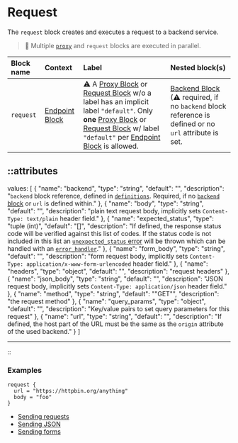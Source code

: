 # Request

The `request` block creates and executes a request to a backend service.

> 📝 Multiple [`proxy`](proxy) and `request` blocks are executed in parallel.

| Block name | Context                           | Label                                                                                                                                                                                                                                                                      | Nested block(s)                                                                                                             |
|:-----------|:----------------------------------|:---------------------------------------------------------------------------------------------------------------------------------------------------------------------------------------------------------------------------------------------------------------------------|:----------------------------------------------------------------------------------------------------------------------------|
| `request`  | [Endpoint Block](endpoint) | &#9888; A [Proxy Block](proxy) or [Request Block](request) w/o a label has an implicit label `"default"`. Only **one** [Proxy Block](proxy) or [Request Block](request) w/ label `"default"` per [Endpoint Block](endpoint) is allowed. | [Backend Block](backend) (&#9888; required, if no `backend` block reference is defined or no `url` attribute is set. |
<!-- TODO: add available http methods -->


::attributes
---
values: [
  {
    "name": "backend",
    "type": "string",
    "default": "",
    "description": "`backend` block reference, defined in [`definitions`](definitions). Required, if no [`backend` block](backend) or `url` is defined within."
  },
  {
    "name": "body",
    "type": "string",
    "default": "",
    "description": "plain text request body, implicitly sets `Content-Type: text/plain` header field."
  },
  {
    "name": "expected_status",
    "type": "tuple (int)",
    "default": "[]",
    "description": "If defined, the response status code will be verified against this list of codes. If the status code is not included in this list an [`unexpected_status` error](../error-handling#endpoint-error-types) will be thrown which can be handled with an [`error_handler`](../error-handling#endpoint-related-error_handler)."
  },
  {
    "name": "form_body",
    "type": "string",
    "default": "",
    "description": "form request body, implicitly sets `Content-Type: application/x-www-form-urlencoded` header field."
  },
  {
    "name": "headers",
    "type": "object",
    "default": "",
    "description": "request headers"
  },
  {
    "name": "json_body",
    "type": "string",
    "default": "",
    "description": "JSON request body, implicitly sets `Content-Type: application/json` header field."
  },
  {
    "name": "method",
    "type": "string",
    "default": "\"GET\"",
    "description": "the request method"
  },
  {
    "name": "query_params",
    "type": "object",
    "default": "",
    "description": "Key/value pairs to set query parameters for this request"
  },
  {
    "name": "url",
    "type": "string",
    "default": "",
    "description": "If defined, the host part of the URL must be the same as the `origin` attribute of the used backend."
  }
]

---
::

### Examples

```hcl
request {
  url = "https://httpbin.org/anything"
  body = "foo"
}
```

* [Sending requests](https://github.com/avenga/couper-examples/tree/master/custom-requests)
* [Sending JSON](https://github.com/avenga/couper-examples/tree/master/sending-json)
* [Sending forms](https://github.com/avenga/couper-examples/tree/master/sending-form)
